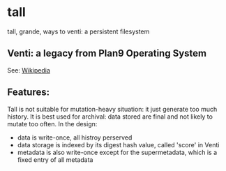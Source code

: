 # tall
tall, grande, ways to venti: a persistent filesystem

## Venti: a legacy from Plan9 Operating System
See: [Wikipedia](https://en.wikipedia.org/wiki/Venti)

## Features:
Tall is not suitable for mutation-heavy situation: it just generate too much history.
It is best used for archival: data stored are final and not likely to mutate too often.
In the design:
 - data is write-once, all histroy perserved
 - data storage is indexed by its digest hash value, called 'score' in Venti
 - metadata is also write-once except for the supermetadata, which is a fixed entry of all metadata
